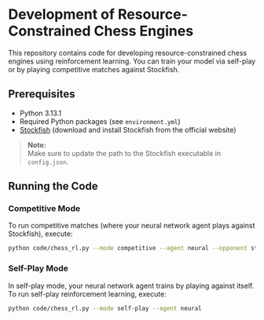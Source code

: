# Development of Resource-Constrained Chess Engines

This repository contains code for developing resource-constrained chess engines using reinforcement learning. You can train your model via self-play or by playing competitive matches against Stockfish.

## Prerequisites

- Python 3.13.1
- Required Python packages (see `environment.yml`)
- [Stockfish](https://stockfishchess.org/download/) (download and install Stockfish from the official website)

> **Note:**  
> Make sure to update the path to the Stockfish executable in `config.json`.

## Running the Code

### Competitive Mode

To run competitive matches (where your neural network agent plays against Stockfish), execute:

```bash
python code/chess_rl.py --mode competitive --agent neural --opponent stockfish
```

### Self-Play Mode

In self-play mode, your neural network agent trains by playing against itself. To run self-play reinforcement learning, execute:

```bash
python code/chess_rl.py --mode self-play --agent neural
```